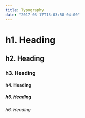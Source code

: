 ```yaml
---
title: Typography
date: "2017-03-17T13:03:58-04:00"
---
```

# h1. Heading
## h2. Heading
### h3. Heading
#### h4. Heading
##### h5. Heading
###### h6. Heading
